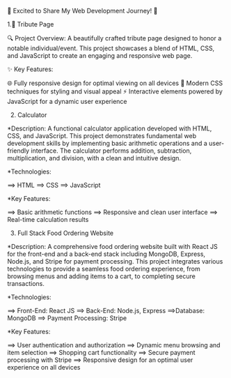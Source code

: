 🌟 Excited to Share My Web Development Journey! 🌟

1.📜 Tribute Page

🔍 Project Overview:
A beautifully crafted tribute page designed to honor a notable individual/event. This project showcases a blend of HTML, CSS, and JavaScript to create an engaging and responsive web page.

✨ Key Features:

🌐 Fully responsive design for optimal viewing on all devices
🎨 Modern CSS techniques for styling and visual appeal
⚡ Interactive elements powered by JavaScript for a dynamic user experience





2. Calculator

*Description: A functional calculator application developed with HTML, CSS, and JavaScript. This project demonstrates fundamental web development skills by implementing basic arithmetic operations and a user-friendly interface. The calculator performs addition, subtraction, multiplication, and division, with a clean and intuitive design.

*Technologies:

==> HTML
==> CSS
==> JavaScript

*Key Features:

==> Basic arithmetic functions
==> Responsive and clean user interface
==> Real-time calculation results

3. Full Stack Food Ordering Website
   
*Description: A comprehensive food ordering website built with React JS for the front-end and a back-end stack including MongoDB, Express, Node.js, and Stripe for payment processing. This project integrates various technologies to provide a seamless food ordering experience, from browsing menus and adding items to a cart, to completing secure transactions.

*Technologies:

==> Front-End: React JS
==> Back-End: Node.js, Express
==>Database: MongoDB
==> Payment Processing: Stripe

*Key Features:

==> User authentication and authorization
==> Dynamic menu browsing and item selection
==> Shopping cart functionality
==> Secure payment processing with Stripe
==> Responsive design for an optimal user experience on all devices
